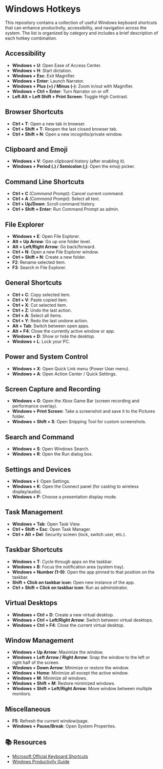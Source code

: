 # Windows Hotkeys

This repository contains a collection of useful Windows keyboard shortcuts that can enhance productivity, accessibility, and navigation across the system. The list is organized by category and includes a brief description of each hotkey combination.

## Accessibility
- **Windows + U**: Open Ease of Access Center.
- **Windows + H**: Start dictation.
- **Windows + Esc**: Exit Magnifier.
- **Windows + Enter**: Launch Narrator.
- **Windows + Plus (+) / Minus (-)**: Zoom in/out with Magnifier.
- **Windows + Ctrl + Enter**: Turn Narrator on or off.
- **Left Alt + Left Shift + Print Screen**: Toggle High Contrast.

## Browser Shortcuts
- **Ctrl + T**: Open a new tab in browser.
- **Ctrl + Shift + T**: Reopen the last closed browser tab.
- **Ctrl + Shift + N**: Open a new incognito/private window.

## Clipboard and Emoji
- **Windows + V**: Open clipboard history (after enabling it).
- **Windows + Period (.) / Semicolon (;)**: Open the emoji picker.

## Command Line Shortcuts
- **Ctrl + C** *(Command Prompt)*: Cancel current command.
- **Ctrl + A** *(Command Prompt)*: Select all text.
- **Ctrl + Up/Down**: Scroll command history.
- **Ctrl + Shift + Enter**: Run Command Prompt as admin.

## File Explorer
- **Windows + E**: Open File Explorer.
- **Alt + Up Arrow**: Go up one folder level.
- **Alt + Left/Right Arrow**: Go back/forward.
- **Ctrl + N**: Open a new File Explorer window.
- **Ctrl + Shift + N**: Create a new folder.
- **F2**: Rename selected item.
- **F3**: Search in File Explorer.

## General Shortcuts
- **Ctrl + C**: Copy selected item.
- **Ctrl + V**: Paste copied item.
- **Ctrl + X**: Cut selected item.
- **Ctrl + Z**: Undo the last action.
- **Ctrl + A**: Select all items.
- **Ctrl + Y**: Redo the last undone action.
- **Alt + Tab**: Switch between open apps.
- **Alt + F4**: Close the currently active window or app.
- **Windows + D**: Show or hide the desktop.
- **Windows + L**: Lock your PC.

## Power and System Control
- **Windows + X**: Open Quick Link menu (Power User menu).
- **Windows + A**: Open Action Center / Quick Settings.

## Screen Capture and Recording
- **Windows + G**: Open the Xbox Game Bar (screen recording and performance overlay).
- **Windows + Print Screen**: Take a screenshot and save it to the Pictures folder.
- **Windows + Shift + S**: Open Snipping Tool for custom screenshots.

## Search and Command
- **Windows + S**: Open Windows Search.
- **Windows + R**: Open the Run dialog box.
    
## Settings and Devices
- **Windows + I**: Open Settings.
- **Windows + K**: Open the Connect panel (for casting to wireless display/audio).
- **Windows + P**: Choose a presentation display mode.

## Task Management
- **Windows + Tab**: Open Task View.
- **Ctrl + Shift + Esc**: Open Task Manager.
- **Ctrl + Alt + Del**: Security screen (lock, switch user, etc.).

## Taskbar Shortcuts
- **Windows + T**: Cycle through apps on the taskbar.
- **Windows + B**: Focus the notification area (system tray).
- **Windows + Number (1–9)**: Open the app pinned to that position on the taskbar.
- **Shift + Click on taskbar icon**: Open new instance of the app.
- **Ctrl + Shift + Click on taskbar icon**: Run as administrator.

## Virtual Desktops
- **Windows + Ctrl + D**: Create a new virtual desktop.
- **Windows + Ctrl + Left/Right Arrow**: Switch between virtual desktops.
- **Windows + Ctrl + F4**: Close the current virtual desktop.

## Window Management
- **Windows + Up Arrow**: Maximize the window.
- **Windows + Left Arrow / Right Arrow**: Snap the window to the left or right half of the screen.
- **Windows + Down Arrow**: Minimize or restore the window.
- **Windows + Home**: Minimize all except the active window.
- **Windows + M**: Minimize all windows.
- **Windows + Shift + M**: Restore minimized windows.
- **Windows + Shift + Left/Right Arrow**: Move window between multiple monitors.

## Miscellaneous
- **F5**: Refresh the current window/page.
- **Windows + Pause/Break**: Open System Properties.
  
## 📚 Resources
- [Microsoft Official Keyboard Shortcuts](https://support.microsoft.com/en-us/windows/keyboard-shortcuts-in-windows)
- [Windows Productivity Guide](https://learn.microsoft.com/en-us/windows/productivity/)
